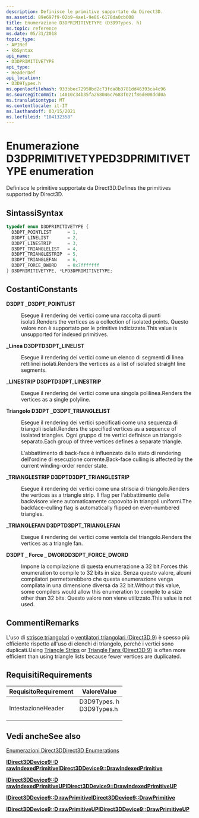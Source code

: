 ```yaml
---
description: Definisce le primitive supportate da Direct3D.
ms.assetid: 89e697f9-02b9-4ae1-9e86-6178da0cb008
title: Enumerazione D3DPRIMITIVETYPE (D3D9Types. h)
ms.topic: reference
ms.date: 05/31/2018
topic_type:
- APIRef
- kbSyntax
api_name:
- D3DPRIMITIVETYPE
api_type:
- HeaderDef
api_location:
- D3D9Types.h
ms.openlocfilehash: 933bbec72950bd2c73fda8b3781dd46393ca4c96
ms.sourcegitcommit: 14010c34b35fa268046c7683f021f86de08ddd0a
ms.translationtype: MT
ms.contentlocale: it-IT
ms.lasthandoff: 03/15/2021
ms.locfileid: "104132358"
---
```

# <a name="d3dprimitivetype-enumeration"></a><span data-ttu-id="9b8bd-103">Enumerazione D3DPRIMITIVETYPE</span><span class="sxs-lookup"><span data-stu-id="9b8bd-103">D3DPRIMITIVETYPE enumeration</span></span>

<span data-ttu-id="9b8bd-104">Definisce le primitive supportate da Direct3D.</span><span class="sxs-lookup"><span data-stu-id="9b8bd-104">Defines the primitives supported by Direct3D.</span></span>

## <a name="syntax"></a><span data-ttu-id="9b8bd-105">Sintassi</span><span class="sxs-lookup"><span data-stu-id="9b8bd-105">Syntax</span></span>


```C++
typedef enum D3DPRIMITIVETYPE { 
  D3DPT_POINTLIST      = 1,
  D3DPT_LINELIST       = 2,
  D3DPT_LINESTRIP      = 3,
  D3DPT_TRIANGLELIST   = 4,
  D3DPT_TRIANGLESTRIP  = 5,
  D3DPT_TRIANGLEFAN    = 6,
  D3DPT_FORCE_DWORD    = 0x7fffffff
} D3DPRIMITIVETYPE, *LPD3DPRIMITIVETYPE;
```



## <a name="constants"></a><span data-ttu-id="9b8bd-106">Costanti</span><span class="sxs-lookup"><span data-stu-id="9b8bd-106">Constants</span></span>

<dl> <dt>

<span data-ttu-id="9b8bd-107"><span id="D3DPT_POINTLIST"></span><span id="d3dpt_pointlist"></span>**D3DPT \_**</span><span class="sxs-lookup"><span data-stu-id="9b8bd-107"><span id="D3DPT_POINTLIST"></span><span id="d3dpt_pointlist"></span>**D3DPT\_POINTLIST**</span></span>
</dt> <dd>

<span data-ttu-id="9b8bd-108">Esegue il rendering dei vertici come una raccolta di punti isolati.</span><span class="sxs-lookup"><span data-stu-id="9b8bd-108">Renders the vertices as a collection of isolated points.</span></span> <span data-ttu-id="9b8bd-109">Questo valore non è supportato per le primitive indicizzate.</span><span class="sxs-lookup"><span data-stu-id="9b8bd-109">This value is unsupported for indexed primitives.</span></span>

</dd> <dt>

<span data-ttu-id="9b8bd-110"><span id="D3DPT_LINELIST"></span><span id="d3dpt_linelist"></span>**\_Linea D3DPT**</span><span class="sxs-lookup"><span data-stu-id="9b8bd-110"><span id="D3DPT_LINELIST"></span><span id="d3dpt_linelist"></span>**D3DPT\_LINELIST**</span></span>
</dt> <dd>

<span data-ttu-id="9b8bd-111">Esegue il rendering dei vertici come un elenco di segmenti di linea rettilinei isolati.</span><span class="sxs-lookup"><span data-stu-id="9b8bd-111">Renders the vertices as a list of isolated straight line segments.</span></span>

</dd> <dt>

<span data-ttu-id="9b8bd-112"><span id="D3DPT_LINESTRIP"></span><span id="d3dpt_linestrip"></span>**\_LINESTRIP D3DPT**</span><span class="sxs-lookup"><span data-stu-id="9b8bd-112"><span id="D3DPT_LINESTRIP"></span><span id="d3dpt_linestrip"></span>**D3DPT\_LINESTRIP**</span></span>
</dt> <dd>

<span data-ttu-id="9b8bd-113">Esegue il rendering dei vertici come una singola polilinea.</span><span class="sxs-lookup"><span data-stu-id="9b8bd-113">Renders the vertices as a single polyline.</span></span>

</dd> <dt>

<span data-ttu-id="9b8bd-114"><span id="D3DPT_TRIANGLELIST"></span><span id="d3dpt_trianglelist"></span>**Triangolo D3DPT \_**</span><span class="sxs-lookup"><span data-stu-id="9b8bd-114"><span id="D3DPT_TRIANGLELIST"></span><span id="d3dpt_trianglelist"></span>**D3DPT\_TRIANGLELIST**</span></span>
</dt> <dd>

<span data-ttu-id="9b8bd-115">Esegue il rendering dei vertici specificati come una sequenza di triangoli isolati.</span><span class="sxs-lookup"><span data-stu-id="9b8bd-115">Renders the specified vertices as a sequence of isolated triangles.</span></span> <span data-ttu-id="9b8bd-116">Ogni gruppo di tre vertici definisce un triangolo separato.</span><span class="sxs-lookup"><span data-stu-id="9b8bd-116">Each group of three vertices defines a separate triangle.</span></span>

<span data-ttu-id="9b8bd-117">L'abbattimento di back-face è influenzato dallo stato di rendering dell'ordine di esecuzione corrente.</span><span class="sxs-lookup"><span data-stu-id="9b8bd-117">Back-face culling is affected by the current winding-order render state.</span></span>

</dd> <dt>

<span data-ttu-id="9b8bd-118"><span id="D3DPT_TRIANGLESTRIP"></span><span id="d3dpt_trianglestrip"></span>**\_TRIANGLESTRIP D3DPT**</span><span class="sxs-lookup"><span data-stu-id="9b8bd-118"><span id="D3DPT_TRIANGLESTRIP"></span><span id="d3dpt_trianglestrip"></span>**D3DPT\_TRIANGLESTRIP**</span></span>
</dt> <dd>

<span data-ttu-id="9b8bd-119">Esegue il rendering dei vertici come una striscia di triangolo.</span><span class="sxs-lookup"><span data-stu-id="9b8bd-119">Renders the vertices as a triangle strip.</span></span> <span data-ttu-id="9b8bd-120">Il flag per l'abbattimento delle backvisore viene automaticamente capovolto in triangoli uniformi.</span><span class="sxs-lookup"><span data-stu-id="9b8bd-120">The backface-culling flag is automatically flipped on even-numbered triangles.</span></span>

</dd> <dt>

<span data-ttu-id="9b8bd-121"><span id="D3DPT_TRIANGLEFAN"></span><span id="d3dpt_trianglefan"></span>**\_TRIANGLEFAN D3DPT**</span><span class="sxs-lookup"><span data-stu-id="9b8bd-121"><span id="D3DPT_TRIANGLEFAN"></span><span id="d3dpt_trianglefan"></span>**D3DPT\_TRIANGLEFAN**</span></span>
</dt> <dd>

<span data-ttu-id="9b8bd-122">Esegue il rendering dei vertici come ventola del triangolo.</span><span class="sxs-lookup"><span data-stu-id="9b8bd-122">Renders the vertices as a triangle fan.</span></span>

</dd> <dt>

<span data-ttu-id="9b8bd-123"><span id="D3DPT_FORCE_DWORD"></span><span id="d3dpt_force_dword"></span>**D3DPT \_ Force \_ DWORD**</span><span class="sxs-lookup"><span data-stu-id="9b8bd-123"><span id="D3DPT_FORCE_DWORD"></span><span id="d3dpt_force_dword"></span>**D3DPT\_FORCE\_DWORD**</span></span>
</dt> <dd>

<span data-ttu-id="9b8bd-124">Impone la compilazione di questa enumerazione a 32 bit.</span><span class="sxs-lookup"><span data-stu-id="9b8bd-124">Forces this enumeration to compile to 32 bits in size.</span></span> <span data-ttu-id="9b8bd-125">Senza questo valore, alcuni compilatori permetterebbero che questa enumerazione venga compilata in una dimensione diversa da 32 bit.</span><span class="sxs-lookup"><span data-stu-id="9b8bd-125">Without this value, some compilers would allow this enumeration to compile to a size other than 32 bits.</span></span> <span data-ttu-id="9b8bd-126">Questo valore non viene utilizzato.</span><span class="sxs-lookup"><span data-stu-id="9b8bd-126">This value is not used.</span></span>

</dd> </dl>

## <a name="remarks"></a><span data-ttu-id="9b8bd-127">Commenti</span><span class="sxs-lookup"><span data-stu-id="9b8bd-127">Remarks</span></span>

<span data-ttu-id="9b8bd-128">L'uso di [strisce triangolari](triangle-strips.md) o [ventilatori triangolari (Direct3D 9)](triangle-fans.md) è spesso più efficiente rispetto all'uso di elenchi di triangolo, perché i vertici sono duplicati.</span><span class="sxs-lookup"><span data-stu-id="9b8bd-128">Using [Triangle Strips](triangle-strips.md) or [Triangle Fans (Direct3D 9)](triangle-fans.md) is often more efficient than using triangle lists because fewer vertices are duplicated.</span></span>

## <a name="requirements"></a><span data-ttu-id="9b8bd-129">Requisiti</span><span class="sxs-lookup"><span data-stu-id="9b8bd-129">Requirements</span></span>



| <span data-ttu-id="9b8bd-130">Requisito</span><span class="sxs-lookup"><span data-stu-id="9b8bd-130">Requirement</span></span> | <span data-ttu-id="9b8bd-131">Valore</span><span class="sxs-lookup"><span data-stu-id="9b8bd-131">Value</span></span> |
|-------------------|----------------------------------------------------------------------------------------|
| <span data-ttu-id="9b8bd-132">Intestazione</span><span class="sxs-lookup"><span data-stu-id="9b8bd-132">Header</span></span><br/> | <dl> <span data-ttu-id="9b8bd-133"><dt>D3D9Types. h</dt></span><span class="sxs-lookup"><span data-stu-id="9b8bd-133"><dt>D3D9Types.h</dt></span></span> </dl> |



## <a name="see-also"></a><span data-ttu-id="9b8bd-134">Vedi anche</span><span class="sxs-lookup"><span data-stu-id="9b8bd-134">See also</span></span>

<dl> <dt>

[<span data-ttu-id="9b8bd-135">Enumerazioni Direct3D</span><span class="sxs-lookup"><span data-stu-id="9b8bd-135">Direct3D Enumerations</span></span>](dx9-graphics-reference-d3d-enums.md)
</dt> <dt>

[<span data-ttu-id="9b8bd-136">**IDirect3DDevice9::D rawIndexedPrimitive**</span><span class="sxs-lookup"><span data-stu-id="9b8bd-136">**IDirect3DDevice9::DrawIndexedPrimitive**</span></span>](/windows/win32/api/d3d9helper/nf-d3d9helper-idirect3ddevice9-drawindexedprimitive)
</dt> <dt>

[<span data-ttu-id="9b8bd-137">**IDirect3DDevice9::D rawIndexedPrimitiveUP**</span><span class="sxs-lookup"><span data-stu-id="9b8bd-137">**IDirect3DDevice9::DrawIndexedPrimitiveUP**</span></span>](/windows/win32/api/d3d9helper/nf-d3d9helper-idirect3ddevice9-drawindexedprimitiveup)
</dt> <dt>

[<span data-ttu-id="9b8bd-138">**IDirect3DDevice9::D rawPrimitive**</span><span class="sxs-lookup"><span data-stu-id="9b8bd-138">**IDirect3DDevice9::DrawPrimitive**</span></span>](/windows/win32/api/d3d9helper/nf-d3d9helper-idirect3ddevice9-drawprimitive)
</dt> <dt>

[<span data-ttu-id="9b8bd-139">**IDirect3DDevice9::D rawPrimitiveUP**</span><span class="sxs-lookup"><span data-stu-id="9b8bd-139">**IDirect3DDevice9::DrawPrimitiveUP**</span></span>](/windows/win32/api/d3d9helper/nf-d3d9helper-idirect3ddevice9-drawprimitiveup)
</dt> </dl>

 

 

